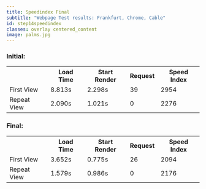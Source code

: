 ```yaml
---
title: Speedindex Final
subtitle: "Webpage Test results: Frankfurt, Chrome, Cable"
id: step14speedindex
classes: overlay centered_content
image: palms.jpg
---
```


### Initial:

<table class="tableizer-table">
<tr class="tableizer-firstrow"><th></th><th>Load Time</th><th>Start Render</th><th>Request</th><th>Speed Index</th></tr>
 <tr><td>First View</td><td>8.813s</td><td>2.298s</td><td>39</td><td>2954</td></tr>
 <tr><td>Repeat View</td><td>2.090s</td><td>1.021s</td><td>0</td><td>2276</td></tr>
</table>

### Final:

<table class="tableizer-table">
<tr class="tableizer-firstrow"><th></th><th>Load Time</th><th>Start Render</th><th>Request</th><th>Speed Index</th></tr>
 <tr><td>First View</td><td>3.652s</td><td>0.775s</td><td>26</td><td>2094</td></tr>
 <tr><td>Repeat View</td><td>1.579s</td><td>0.986s</td><td>0</td><td>2176</td></tr>
</table>

